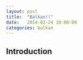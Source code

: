 ```yaml
---
layout: post
title:  "Balkan!!"
date:   2014-02-24 10:00:00
categories: balkan
---
```



Introduction
------------------





[jekyll-gh]: https://github.com/mojombo/jekyll
[jekyll]:    http://jekyllrb.com
